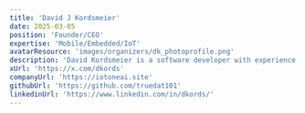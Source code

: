 ```yaml
---
title: 'David J Kordsmeier'
date: 2025-03-05
position: 'Founder/CEO'
expertise: 'Mobile/Embedded/IoT'
avatarResource: 'images/organizers/dk_photoprofile.png'
description: 'David Kordsmeier is a software developer with experience working for a large tech company early in his career on Java and mobile and embedded systems.  David currently runs a boutique consultancy focused on startup company innovation, with over 30 startup clients in the company portfolio.  He currently is focused on launching a new AR/VR/IoT startup venture in called IoTone Japan, based in Fukuoka. '
xUrl: 'https://x.com/dkords'
companyUrl: 'https://iotoneai.site'
githubUrl: 'https://github.com/truedat101'
linkedinUrl: 'https://www.linkedin.com/in/dkords/'
---
```

